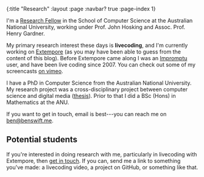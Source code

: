 {:title "Research"
 :layout :page
 :navbar? true
 :page-index 1}
 
I'm a [Research Fellow](http://people.cecs.anu.edu.au/user/4919) in the
School of Computer Science at the Australian National University,
working under Prof. John Hosking and Assoc. Prof. Henry Gardner.

My primary research interest these days is **livecoding**, and I'm
currently working on [Extempore](https://github.com/digego/extempore)
(as you may have been able to guess from the content of this blog).
Before Extempore came along I was
an [Impromptu](http://impromptu.moso.com.au) user, and have been live
coding since 2007. You can check out some of my
screencasts [on vimeo](http://vimeo.com/benswift/videos).

I have a PhD in Computer Science from the Australian National
University. My research project was a cross-disciplinary project between
computer science and digital media
([thesis](http://dl.dropbox.com/u/18333720/master.pdf)). Prior to that I
did a BSc (Hons) in Mathematics at the ANU.

If you want to get in touch, email is best---you can reach me on
<ben@benswift.me>.

## Potential students

If you're interested in doing research with me, particularly in
livecoding with Extempore, then [get in touch](mailto:ben@benswift.me).
If you can, send me a link to something you've made: a livecoding video,
a project on GitHub, or something like that.

